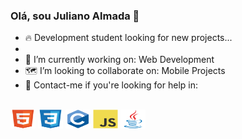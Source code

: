 ### Olá, sou Juliano Almada 👋

- 🔥 Development student looking for new projects...
-  
- 🌱 I’m currently working on: Web Development
- 🗺️ I’m looking to collaborate on: Mobile Projects
- 🌱 Contact-me if you're looking for help in:
<div style="display: inline_block"><br>
  <img align="center" alt="almadaj-HTML" height="30" width="40" src="https://raw.githubusercontent.com/devicons/devicon/master/icons/html5/html5-original.svg">
  <img align="center" alt="almadaj-CSS" height="30" width="40" src="https://raw.githubusercontent.com/devicons/devicon/master/icons/css3/css3-original.svg">
  <img align="center" alt="almadaj-Csharp" height="30" width="40" src="https://raw.githubusercontent.com/devicons/devicon/master/icons/c/c-original.svg">
  <img align="center" alt="almadaj-js" height="30" width="40" src="https://raw.githubusercontent.com/devicons/devicon/master/icons/javascript/javascript-original.svg">
  <img align="center" alt="almadaj-js" height="30" width="40" src="https://raw.githubusercontent.com/devicons/devicon/master/icons/java/java-original.svg">
</div> 

